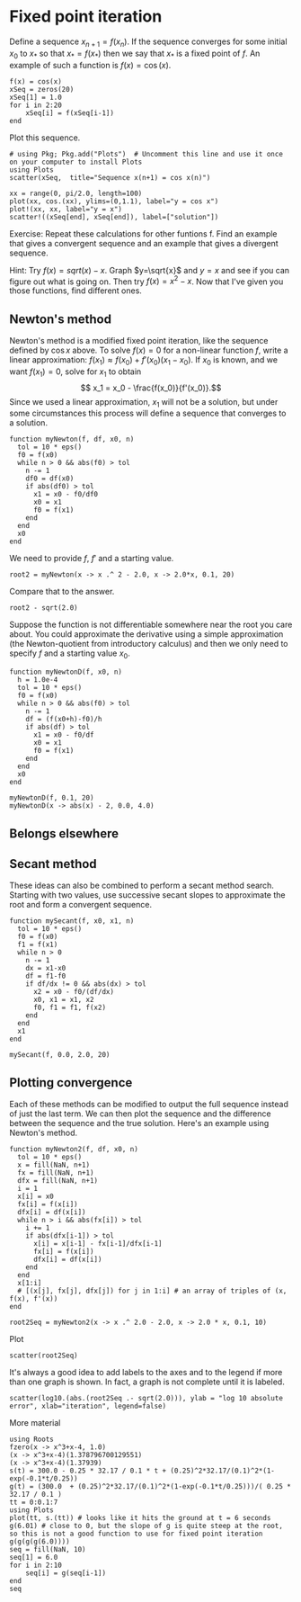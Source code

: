 # Fixed point iteration


Define a sequence $x_{n+1} = f(x_n)$. If the sequence converges for some initial $x_0$ to $x_*$ so that $x_* = f(x_*)$ then we say that $x_*$ is a fixed point of $f$. An example of such a function is $f(x)=\cos(x)$. 

```@repl 1
f(x) = cos(x)
xSeq = zeros(20)
xSeq[1] = 1.0
for i in 2:20
    xSeq[i] = f(xSeq[i-1])
end
```

Plot this sequence.

```@example 1
# using Pkg; Pkg.add("Plots")  # Uncomment this line and use it once on your computer to install Plots
using Plots
scatter(xSeq,  title="Sequence x(n+1) = cos x(n)")
```



```@example 1
xx = range(0, pi/2.0, length=100)
plot(xx, cos.(xx), ylims=(0,1.1), label="y = cos x")
plot!(xx, xx, label="y = x")
scatter!((xSeq[end], xSeq[end]), label=["solution"])
```

Exercise: Repeat these calculations for other funtions f. Find an example that gives a convergent sequence and an example that gives a divergent sequence.

Hint: Try $f(x) = sqrt(x)-x$. Graph $y=\sqrt{x}$ and $y=x$ and see if you can figure out what is going on. Then try $f(x) = x^2 - x$. Now that I've given you those functions, find different ones.


## Newton's method
Newton's method is a modified fixed point iteration, like the sequence defined by $\cos x$ above. To solve $f(x)=0$ for a non-linear function $f$, write a linear approximation: $f(x_1) \approx f(x_0) + f'(x_0)(x_1-x_0)$. If $x_0$ is known, and we want $f(x_1)=0$, solve for $x_1$ to obtain $$ x_1 = x_0 - \frac{f(x_0)}{f'(x_0)}.$$ Since we used a linear approximation, $x_1$ will not be a solution, but under some circumstances this process will define a sequence that converges to a solution.



```@example 2
function myNewton(f, df, x0, n)
  tol = 10 * eps()
  f0 = f(x0)
  while n > 0 && abs(f0) > tol
    n -= 1
    df0 = df(x0)
	if abs(df0) > tol 
  	  x1 = x0 - f0/df0
	  x0 = x1
	  f0 = f(x1)
	end
  end
  x0
end
```


We need to provide $f$, $f'$ and a starting value.

```@example 2
root2 = myNewton(x -> x .^ 2 - 2.0, x -> 2.0*x, 0.1, 20)
```

Compare that to the answer.

```@example 2
root2 - sqrt(2.0)
```

Suppose the function is not differentiable somewhere near the root you care about. You could approximate the derivative using a simple approximation (the Newton-quotient from introductory calculus) and then we only need to specify $f$ and a starting value $x_0$.


```@example 2
function myNewtonD(f, x0, n)
  h = 1.0e-4
  tol = 10 * eps()
  f0 = f(x0)
  while n > 0 && abs(f0) > tol
    n -= 1
    df = (f(x0+h)-f0)/h
	if abs(df) > tol 
  	  x1 = x0 - f0/df
	  x0 = x1
	  f0 = f(x1)
	end
  end
  x0
end

myNewtonD(f, 0.1, 20)
myNewtonD(x -> abs(x) - 2, 0.0, 4.0)
```


## Belongs elsewhere

## Secant method
These ideas can also be combined to perform a secant method search. Starting with two values, use successive secant slopes to approximate the root and form a convergent sequence.

```@example 1
function mySecant(f, x0, x1, n)
  tol = 10 * eps()
  f0 = f(x0)
  f1 = f(x1)
  while n > 0
    n -= 1
    dx = x1-x0
    df = f1-f0
	if df/dx != 0 && abs(dx) > tol
  	  x2 = x0 - f0/(df/dx)
	  x0, x1 = x1, x2
	  f0, f1 = f1, f(x2)
	end
  end
  x1
end

mySecant(f, 0.0, 2.0, 20)
```


## Plotting convergence
Each of these methods can be modified to output the full sequence instead of just the last term. We can then plot the sequence and the difference between the sequence and the true solution. Here's an example using Newton's method.

```@example 1
function myNewton2(f, df, x0, n)
  tol = 10 * eps()
  x = fill(NaN, n+1)
  fx = fill(NaN, n+1)
  dfx = fill(NaN, n+1)
  i = 1
  x[i] = x0
  fx[i] = f(x[i])
  dfx[i] = df(x[i])
  while n > i && abs(fx[i]) > tol
    i += 1
	if abs(dfx[i-1]) > tol 
  	  x[i] = x[i-1] - fx[i-1]/dfx[i-1]
	  fx[i] = f(x[i])
      dfx[i] = df(x[i])
	end
  end
  x[1:i]
  # [(x[j], fx[j], dfx[j]) for j in 1:i] # an array of triples of (x, f(x), f'(x))
end

root2Seq = myNewton2(x -> x .^ 2.0 - 2.0, x -> 2.0 * x, 0.1, 10)
```

Plot

```@example 1
scatter(root2Seq)
```

It's always a good idea to add labels to the axes and to the legend if more than one graph is shown. In fact, a graph is not complete until it is labeled.

```@example 1
scatter(log10.(abs.(root2Seq .- sqrt(2.0))), ylab = "log 10 absolute error", xlab="iteration", legend=false)
```


More material

```@example 1
using Roots
fzero(x -> x^3+x-4, 1.0)
(x -> x^3+x-4)(1.378796700129551)
(x -> x^3+x-4)(1.37939)
s(t) = 300.0 - 0.25 * 32.17 / 0.1 * t + (0.25)^2*32.17/(0.1)^2*(1-exp(-0.1*t/0.25))
g(t) = (300.0  + (0.25)^2*32.17/(0.1)^2*(1-exp(-0.1*t/0.25)))/( 0.25 * 32.17 / 0.1 )
tt = 0:0.1:7
using Plots
plot(tt, s.(tt)) # looks like it hits the ground at t = 6 seconds
g(6.01) # close to 0, but the slope of g is quite steep at the root, so this is not a good function to use for fixed point iteration
g(g(g(g(6.0))))
seq = fill(NaN, 10)
seq[1] = 6.0
for i in 2:10
    seq[i] = g(seq[i-1])
end
seq
```


